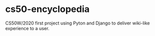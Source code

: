 # cs50-encyclopedia
CS50W/2020 first project using Pyton and Django to deliver wiki-like experience to a user.
